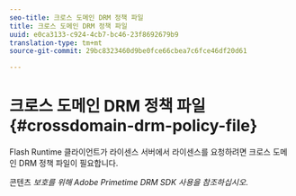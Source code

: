```yaml
---
seo-title: 크로스 도메인 DRM 정책 파일
title: 크로스 도메인 DRM 정책 파일
uuid: e0ca3133-c924-4cb7-bc46-23f8692679b9
translation-type: tm+mt
source-git-commit: 29bc8323460d9be0fce66cbea7c6fce46df20d61

---
```



# 크로스 도메인 DRM 정책 파일{#crossdomain-drm-policy-file}

Flash Runtime 클라이언트가 라이센스 서버에서 라이센스를 요청하려면 크로스 도메인 DRM 정책 파일이 필요합니다.

콘텐츠 *보호를 위해 Adobe Primetime DRM SDK 사용을 참조하십시오*.
